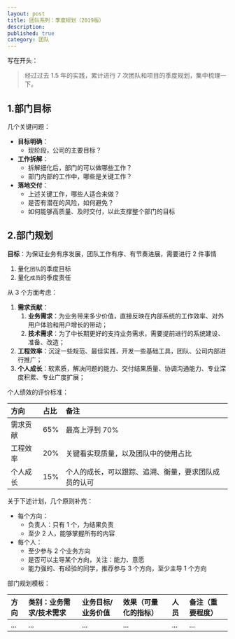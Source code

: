 ```yaml
---
layout: post
title: 团队系列：季度规划（2019版）
description: 
published: true
category: 团队
---
```


写在开头：

> 经过过去 1.5 年的实践，累计进行 7 次团队和项目的季度规划，集中梳理一下。


## 1.部门目标

几个关键问题：

* **目标明确**：
	* 现阶段，公司的主要目标？
* **工作拆解**：
	* 拆解细化后，部门的可以做哪些工作？
	* 部门内部的工作中，哪些是关键工作？
* **落地交付**：
	* 上述关键工作，哪些人适合来做？
	* 是否有潜在的风险，如何避免？
	* 如何能够高质量、及时交付，以此支撑整个部门的目标

## 2.部门规划

**目标**：为保证业务有序发展，团队工作有序、有节奏进展，需要进行 2 件事情

1. 量化`团队`的季度目标
1. 量化`成员`的季度责任


从 3 个方面考虑：

1. **需求贡献**：
	1. **业务需求**：为业务带来多少价值，直接反映在内部系统的工作效率、对外用户体验和用户增长的带动；
	1. **技术需求**：为了中长期更好的支持业务需求，需要提前进行的系统建设、准备、改造；
1. **工程效率**：沉淀一些规范、最佳实践，开发一些基础工具，团队、公司内部进行推广；
1. **个人成长**：软素质，解决问题的能力、交付结果质量、协调沟通能力、专业深度积累、专业广度扩展；

个人绩效的评价标准：

|方向|占比|备注|
|:--|:--|:--|
|需求贡献|65%|最高上浮到 70%|
|工程效率|20%|关键看实现质量，以及团队中的使用占比|
|个人成长|15%|个人的成长，可以跟踪、追溯、衡量，要求团队成员的认可|


关于下述计划，几个原则补充：

* 每个方向：
	* 负责人：只有 1 个，为结果负责
	* 至少 2 人，能够掌握所有的内容
* 每个人：
	* 至少参与 2 个业务方向
	* 是否可以主导某个方向，关注：能力、意愿
	* 能力强的、有经验的同学，推荐参与 3 个方向，至少主导 1 个方向

部门规划模板：

|方向|类别：业务需求/技术需求|业务目标/业务价值|效果（可量化的指标）|人员|备注（重要程度）|
|:--|:--|:--|:--|:--|:--|
|...|...|...|...|...|...|















